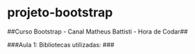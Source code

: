 # projeto-bootstrap
##Curso Bootstrap - Canal Matheus Battisti - Hora de Codar##

###Aula 1: Bibliotecas utilizadas: ###


